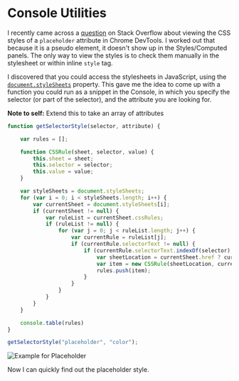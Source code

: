 # Console Utilities

I recently came across a [question](http://stackoverflow.com/questions/38930923/how-to-find-out-colour-of-placeholder/38931792#38931792) 
on Stack Overflow about viewing the CSS styles of a `placeholder` attribute in Chrome DevTools. 
I worked out that because it is a pseudo element, it doesn't show up in the Styles/Computed panels. The only way to view the styles is
to check them manually in the stylesheet or within inline `style` tag.

I discovered that you could access the stylesheets in JavaScript, 
using the [`document.styleSheets`](https://developer.mozilla.org/en-US/docs/Web/API/Document/styleSheets) property. This gave me the idea
to come up with a function you could run as a snippet in the Console, in which you specify the selector (or part of the selector), and
the attribute you are looking for.

**Note to self:** Extend this to take an array of attributes

```javascript
function getSelectorStyle(selector, attribute) {

    var rules = [];

    function CSSRule(sheet, selector, value) {
        this.sheet = sheet;
        this.selector = selector;
        this.value = value;
    }

    var styleSheets = document.styleSheets;
    for (var i = 0; i < styleSheets.length; i++) {
        var currentSheet = document.styleSheets[i];
        if (currentSheet != null) {
            var ruleList = currentSheet.cssRules;
            if (ruleList != null) {
                for (var j = 0; j < ruleList.length; j++) {
                    var currentRule = ruleList[j];
                    if (currentRule.selectorText != null) {
                        if (currentRule.selectorText.indexOf(selector) != -1) {
                            var sheetLocation = currentSheet.href ? currentSheet.href : "inline-css";
                            var item = new CSSRule(sheetLocation, currentRule.selectorText, currentRule.style[attribute]);
                            rules.push(item);
                        }
                    }
                }
            }
        }
    }

    console.table(rules)
}

getSelectorStyle("placeholder", "color");
```
![Example for Placeholder][example]

Now I can quickly find out the placeholder style.

[example]: http://i.imgur.com/LyWMIc0.png "Example with Placeholder"

